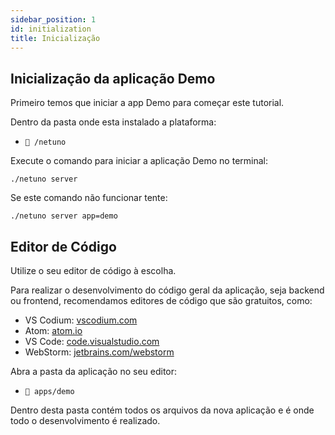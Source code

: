 ```yaml
---
sidebar_position: 1
id: initialization
title: Inicialização
---
```


## Inicialização da aplicação Demo

Primeiro temos que iniciar a app Demo para começar este tutorial.

Dentro da pasta onde esta instalado a plataforma:

- `📂 /netuno`

Execute o comando para iniciar a aplicação Demo no terminal:

```shell
./netuno server
```

Se este comando não funcionar tente:

```shell
./netuno server app=demo
```

## Editor de Código

Utilize o seu editor de código à escolha.

Para realizar o desenvolvimento do código geral da aplicação, seja backend ou frontend, recomendamos editores de
código que são gratuitos, como:

- VS Codium: <a href="https://vscodium.com/" target="_blank">vscodium.com</a>
- Atom: <a href="https://atom.io/" target="_blank">atom.io</a>
- VS Code: <a href="https://vscodium.com/" target="_blank">code.visualstudio.com</a>
- WebStorm: <a href="https://www.jetbrains.com/webstorm/" target="_blank">jetbrains.com/webstorm</a>

Abra a pasta da aplicação no seu editor:

- `📂 apps/demo`

Dentro desta pasta contém todos os arquivos da nova aplicação e é onde todo o desenvolvimento é realizado.
